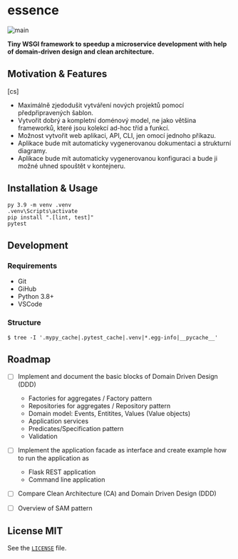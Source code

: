 # essence

![main](https://github.com/czech-radio/essence/workflows/main/badge.svg)

**Tiny WSGI framework to speedup a microservice development with help of domain-driven design and clean architecture.**

## Motivation & Features

[cs]
- Maximálně zjedodušit vytváření nových projektů pomocí předpřipravených šablon.
- Vytvořit dobrý a kompletní doménový model, ne jako většina frameworků, které jsou kolekcí ad-hoc tříd a funkcí.
- Možnost vytvořit web aplikaci, API, CLI, jen omocí jednoho příkazu.
- Aplikace bude mít automaticky vygenerovanou dokumentaci a strukturní diagramy.
- Aplikace bude mít automaticky vygenerovanou konfiguraci a  bude ji možné uhned spouštět v kontejneru.

## Installation & Usage

```
py 3.9 -m venv .venv
.venv\Scripts\activate
pip install ".[lint, test]"
pytest
```

## Development

### Requirements

- Git
- GiHub
- Python 3.8+
- VSCode

### Structure

```shell
$ tree -I '.mypy_cache|.pytest_cache|.venv|*.egg-info|__pycache__'
```

## Roadmap

- [ ] Implement and document the basic blocks of Domain Driven Design (DDD)
  - Factories for aggregates / Factory pattern
  - Repositories for aggregates / Repository pattern
  - Domain model: Events, Entitites, Values (Value objects)
  - Application services
  - Predicates/Specification pattern
  - Validation

- [ ] Implement the application facade as interface and create example how to run the application as
  - Flask REST application
  - Command line application

- [ ] Compare Clean Architecture (CA) and Domain Driven Design (DDD)

- [ ] Overview of SAM pattern

## License MIT

See the [`LICENSE`](ttps://github.com/wavelet-space/ringen/LICENSE) file.
